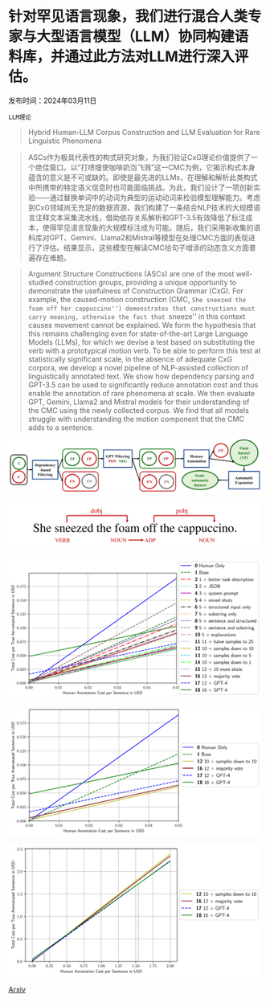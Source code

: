 # 针对罕见语言现象，我们进行混合人类专家与大型语言模型（LLM）协同构建语料库，并通过此方法对LLM进行深入评估。

发布时间：2024年03月11日

`LLM理论`

> Hybrid Human-LLM Corpus Construction and LLM Evaluation for Rare Linguistic Phenomena

> ASCs作为极具代表性的构式研究对象，为我们验证CxG理论价值提供了一个绝佳窗口。以“打喷嚏使咖啡奶泡飞溅”这一CMC为例，它揭示构式本身蕴含的意义是不可或缺的。即使是最先进的LLMs，在理解和解析此类构式中所携带的特定语义信息时也可能面临挑战。为此，我们设计了一项创新实验——通过替换单词中的动词为典型的运动动词来检验模型理解能力。考虑到CxG领域尚无充足的数据资源，我们构建了一条结合NLP技术的大规模语言注释文本采集流水线，借助依存关系解析和GPT-3.5有效降低了标注成本，使得罕见语言现象的大规模标注成为可能。随后，我们采用新收集的语料库对GPT、Gemini、Llama2和Mistral等模型在处理CMC方面的表现进行了评估。结果显示，这些模型在解读CMC给句子增添的动态含义方面普遍存在难题。

> Argument Structure Constructions (ASCs) are one of the most well-studied construction groups, providing a unique opportunity to demonstrate the usefulness of Construction Grammar (CxG). For example, the caused-motion construction (CMC, ``She sneezed the foam off her cappuccino'') demonstrates that constructions must carry meaning, otherwise the fact that ``sneeze'' in this context causes movement cannot be explained. We form the hypothesis that this remains challenging even for state-of-the-art Large Language Models (LLMs), for which we devise a test based on substituting the verb with a prototypical motion verb. To be able to perform this test at statistically significant scale, in the absence of adequate CxG corpora, we develop a novel pipeline of NLP-assisted collection of linguistically annotated text. We show how dependency parsing and GPT-3.5 can be used to significantly reduce annotation cost and thus enable the annotation of rare phenomena at scale. We then evaluate GPT, Gemini, Llama2 and Mistral models for their understanding of the CMC using the newly collected corpus. We find that all models struggle with understanding the motion component that the CMC adds to a sentence.

![针对罕见语言现象，我们进行混合人类专家与大型语言模型（LLM）协同构建语料库，并通过此方法对LLM进行深入评估。](../../../paper_images/2403.06965/x1.png)

![针对罕见语言现象，我们进行混合人类专家与大型语言模型（LLM）协同构建语料库，并通过此方法对LLM进行深入评估。](../../../paper_images/2403.06965/x2.png)

![针对罕见语言现象，我们进行混合人类专家与大型语言模型（LLM）协同构建语料库，并通过此方法对LLM进行深入评估。](../../../paper_images/2403.06965/x3.png)

![针对罕见语言现象，我们进行混合人类专家与大型语言模型（LLM）协同构建语料库，并通过此方法对LLM进行深入评估。](../../../paper_images/2403.06965/x4.png)

![针对罕见语言现象，我们进行混合人类专家与大型语言模型（LLM）协同构建语料库，并通过此方法对LLM进行深入评估。](../../../paper_images/2403.06965/x5.png)

[Arxiv](https://arxiv.org/abs/2403.06965)
